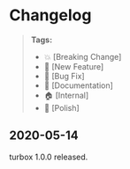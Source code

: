 # Changelog

> **Tags:**
> - :boom:       [Breaking Change]
> - :rocket:     [New Feature]
> - :bug:        [Bug Fix]
> - :memo:       [Documentation]
> - :house:      [Internal]
> - :nail_care:  [Polish]

## 2020-05-14
turbox 1.0.0 released.

<!-- ## 2020-04-02
@tacky/store 2.0.9 released.

#### :boom: Modify api
* @state -> @reactor
* @stick -> @reactive

## 2019-11-29
@tacky/store 2.0.3 released.

* remove `reset`
* remove domain `lazyLoad、destroy`
* support time travelling, add `undo、redo、getTimeTravelStatus`
* enhance inner updating rule
* support graph data structure
* add transcation rule
* higher updating performance
* lower memory cost
* fix some bugs

## 2019-06-16
@tacky/store 1.0.13 released.

#### :bug: Bug Fix
* `@tacky/store`
  * Support pass domain state interface.

## 2019-06-12
@tacky/store 1.0.12 released.

#### :bug: Bug Fix
* `@tacky/store`
  * Fix `stick()` type error when pass props.

## 2019-06-12
@tacky/store 1.0.11 released.

#### :rocket: New Feature
* `@tacky/store`
  * Decorator support pass param or no param now.
  * Stick support pass a function component with react hooks.

## 2019-06-06
@tacky/store 1.0.10 released.

#### :bug: Bug Fix
* `@tacky/store`
  * Fix property decorator bug for reducer, mutation and effect.

## 2019-06-05
@tacky/store 1.0.9 released.

#### :rocket: New Feature
* `@tacky/store`
  * Added the `init` method, the same as `render` method except render component feature.

#### :house: Internal
* `@tacky/store`
  * Enhance the `render` method by calling the `init` method. -->
